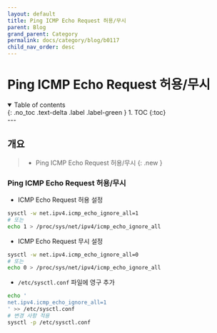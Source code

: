 ```yaml
---
layout: default
title: Ping ICMP Echo Request 허용/무시
parent: Blog
grand_parent: Category
permalink: docs/category/blog/b0117
child_nav_order: desc
---
```

# Ping ICMP Echo Request 허용/무시
<details open markdown="block">
  <summary>
    Table of contents
  </summary>
  {: .no_toc .text-delta .label .label-green }
1. TOC
{:toc}
</details>
---

## 개요

> - Ping ICMP Echo Request 허용/무시
{: .new }

### Ping ICMP Echo Request 허용/무시

- ICMP Echo Request 허용 설정

```bash
sysctl -w net.ipv4.icmp_echo_ignore_all=1
# 또는
echo 1 > /proc/sys/net/ipv4/icmp_echo_ignore_all
```

- ICMP Echo Request 무시 설정

```bash
sysctl -w net.ipv4.icmp_echo_ignore_all=0
# 또는
echo 0 > /proc/sys/net/ipv4/icmp_echo_ignore_all
```

- `/etc/sysctl.conf` 파일에 영구 추가

```bash
echo '
net.ipv4.icmp_echo_ignore_all=1
' >> /etc/sysctl.conf
# 변경 사항 적용
sysctl -p /etc/sysctl.conf
```
